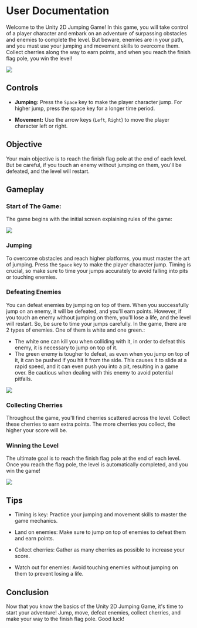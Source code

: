 # User Documentation

Welcome to the Unity 2D Jumping Game! In this game, you will take control of a player character and embark on an adventure of surpassing obstacles and enemies to complete the level. But beware, enemies are in your path, and you must use your jumping and movement skills to overcome them. Collect cherries along the way to earn points, and when you reach the finish flag pole, you win the level!

![](https://s3.hedgedoc.org/demo/uploads/7c54df68-f3e5-4e00-968e-e345c238e43d.png)

## Controls

- **Jumping:** Press the `Space` key to make the player character jump. For higher jump, press the space key for a longer time period.

- **Movement:** Use the arrow keys (`Left`, `Right`) to move the player character left or right.

## Objective

Your main objective is to reach the finish flag pole at the end of each level. But be careful, if you touch an enemy without jumping on them, you'll be defeated, and the level will restart.

## Gameplay

### Start of The Game:
The game begins with the initial screen explaining rules of the game:

![](https://s3.hedgedoc.org/demo/uploads/9dd2355f-c5c1-48e4-b95a-060986a1973b.png)

### Jumping

To overcome obstacles and reach higher platforms, you must master the art of jumping. Press the `Space` key to make the player character jump. Timing is crucial, so make sure to time your jumps accurately to avoid falling into pits or touching enemies.

### Defeating Enemies

You can defeat enemies by jumping on top of them. When you successfully jump on an enemy, it will be defeated, and you'll earn points. However, if you touch an enemy without jumping on them, you'll lose a life, and the level will restart. So, be sure to time your jumps carefully. 
In the game, there are 2 types of enemies. One of them is white and one green.:
- The white one can kill you when colliding with it, in order to defeat this enemy, it is necessary to jump on top of it.
- The green enemy is tougher to defeat, as even when you jump on top of it, it can be pushed if you hit it from the side. This causes it to slide at a rapid speed, and it can even push you into a pit, resulting in a game over. Be cautious when dealing with this enemy to avoid potential pitfalls.

![](https://s3.hedgedoc.org/demo/uploads/5eda53e0-7645-4ba1-aa48-e4dbea89a59e.png)

### Collecting Cherries

Throughout the game, you'll find cherries scattered across the level. Collect these cherries to earn extra points. The more cherries you collect, the higher your score will be.

### Winning the Level

The ultimate goal is to reach the finish flag pole at the end of each level. Once you reach the flag pole, the level is automatically completed, and you win the game!

![](https://s3.hedgedoc.org/demo/uploads/6e78a66b-581f-4894-9bd4-59d8baf807e7.png)

## Tips

- Timing is key: Practice your jumping and movement skills to master the game mechanics.

- Land on enemies: Make sure to jump on top of enemies to defeat them and earn points.

- Collect cherries: Gather as many cherries as possible to increase your score.

- Watch out for enemies: Avoid touching enemies without jumping on them to prevent losing a life.


## Conclusion

Now that you know the basics of the Unity 2D Jumping Game, it's time to start your adventure! Jump, move, defeat enemies, collect cherries, and make your way to the finish flag pole. Good luck!
